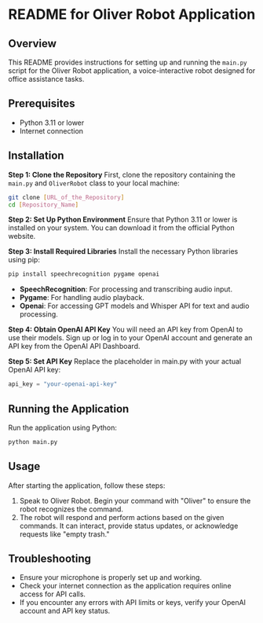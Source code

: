 # README for Oliver Robot Application

## Overview
This README provides instructions for setting up and running the `main.py` script for the Oliver Robot application, a voice-interactive robot designed for office assistance tasks.

## Prerequisites
- Python 3.11 or lower
- Internet connection

## Installation
**Step 1: Clone the Repository**
First, clone the repository containing the `main.py` and `OliverRobot` class to your local machine:
```bash
git clone [URL_of_the_Repository]
cd [Repository_Name]
```

**Step 2: Set Up Python Environment**
Ensure that Python 3.11 or lower is installed on your system. You can download it from the official Python website.

**Step 3: Install Required Libraries**
Install the necessary Python libraries using pip:
```bash
pip install speechrecognition pygame openai
```
- **SpeechRecognition**: For processing and transcribing audio input.
- **Pygame**: For handling audio playback.
- **Openai**: For accessing GPT models and Whisper API for text and audio processing.

**Step 4: Obtain OpenAI API Key**
You will need an API key from OpenAI to use their models. Sign up or log in to your OpenAI account and generate an API key from the OpenAI API Dashboard.

**Step 5: Set API Key**
Replace the placeholder in main.py with your actual OpenAI API key:
```python
api_key = "your-openai-api-key"
``` 

## Running the Application
Run the application using Python:
```bash
python main.py
```

## Usage
After starting the application, follow these steps:
1. Speak to Oliver Robot. Begin your command with "Oliver" to ensure the robot recognizes the command.
2. The robot will respond and perform actions based on the given commands. It can interact, provide status updates, or acknowledge requests like "empty trash."

## Troubleshooting
- Ensure your microphone is properly set up and working.
- Check your internet connection as the application requires online access for API calls.
- If you encounter any errors with API limits or keys, verify your OpenAI account and API key status.